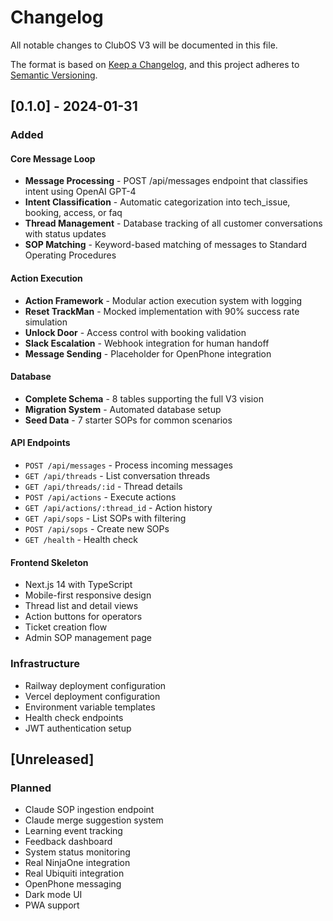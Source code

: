 # Changelog

All notable changes to ClubOS V3 will be documented in this file.

The format is based on [Keep a Changelog](https://keepachangelog.com/en/1.0.0/),
and this project adheres to [Semantic Versioning](https://semver.org/spec/v2.0.0.html).

## [0.1.0] - 2024-01-31

### Added

#### Core Message Loop
- **Message Processing** - POST /api/messages endpoint that classifies intent using OpenAI GPT-4
- **Intent Classification** - Automatic categorization into tech_issue, booking, access, or faq
- **Thread Management** - Database tracking of all customer conversations with status updates
- **SOP Matching** - Keyword-based matching of messages to Standard Operating Procedures

#### Action Execution
- **Action Framework** - Modular action execution system with logging
- **Reset TrackMan** - Mocked implementation with 90% success rate simulation
- **Unlock Door** - Access control with booking validation
- **Slack Escalation** - Webhook integration for human handoff
- **Message Sending** - Placeholder for OpenPhone integration

#### Database
- **Complete Schema** - 8 tables supporting the full V3 vision
- **Migration System** - Automated database setup
- **Seed Data** - 7 starter SOPs for common scenarios

#### API Endpoints
- `POST /api/messages` - Process incoming messages
- `GET /api/threads` - List conversation threads
- `GET /api/threads/:id` - Thread details
- `POST /api/actions` - Execute actions
- `GET /api/actions/:thread_id` - Action history
- `GET /api/sops` - List SOPs with filtering
- `POST /api/sops` - Create new SOPs
- `GET /health` - Health check

#### Frontend Skeleton
- Next.js 14 with TypeScript
- Mobile-first responsive design
- Thread list and detail views
- Action buttons for operators
- Ticket creation flow
- Admin SOP management page

### Infrastructure
- Railway deployment configuration
- Vercel deployment configuration
- Environment variable templates
- Health check endpoints
- JWT authentication setup

## [Unreleased]

### Planned
- Claude SOP ingestion endpoint
- Claude merge suggestion system
- Learning event tracking
- Feedback dashboard
- System status monitoring
- Real NinjaOne integration
- Real Ubiquiti integration
- OpenPhone messaging
- Dark mode UI
- PWA support
